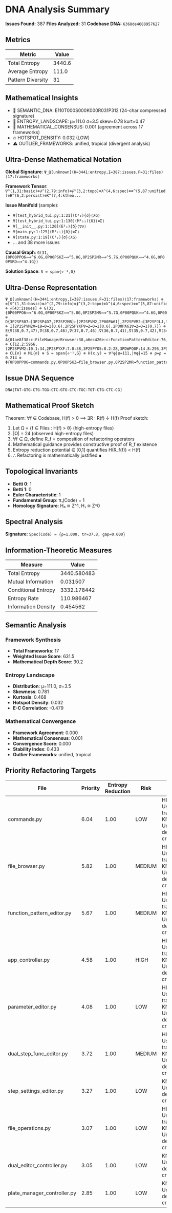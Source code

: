 # DNA Analysis Summary

**Issues Found:** 387
**Files Analyzed:** 31
**Codebase DNA:** `6368de4688957627`

## Metrics

| Metric | Value |
|--------|-------|
| Total Entropy | 3440.6 |
| Average Entropy | 111.0 |
| Pattern Diversity | 31 |

## Mathematical Insights

- 🧬 SEMANTIC_DNA: E110T000S000K000R031P312 (24-char compressed signature)
- 🌄 ENTROPY_LANDSCAPE: μ=111.0 σ=3.5 skew=0.78 kurt=0.47
- 🔬 MATHEMATICAL_CONSENSUS: 0.001 (agreement across 17 frameworks)
- 🔥 HOTSPOT_DENSITY: 0.032 (LOW)
- ⚠️  OUTLIER_FRAMEWORKS: unified, tropical (divergent analysis)

## Ultra-Dense Mathematical Notation

**Global Signature**: `Ψ_Ω[unknown](H=3441:entropy,I=387:issues,F=31:files)⟨17:frameworks⟩`

**Framework Tensor**: `∇^(1,31:basic)⊗∂^(2,79:info)⊗∮^(3,2:topo)⊗λ^(4,6:spec)⊗⊗^(5,87:unified)⊗H^(6,2:persist)⊗K^(7,4:ktheo...`

**Issue Manifold** (sample):
- `Ψ[test_hybrid_tui.py:1:21](C³₂){σ}⟨λG⟩`
- `Ψ[test_hybrid_tui.py:1:130](M²₁₂){δ}⟨⊗Σ⟩`
- `Ψ[__init__.py:1:120](E³₁){δ}⟨∇∂⟩`
- `Ψ[main.py:1:125](M²₁₂){δ}⟨⊗Σ⟩`
- `Ψ[state.py:1:19](C³₂){σ}⟨λG⟩`
- ... and 38 more issues

**Causal Graph**: `G(31,{0P00PPO6⟹^6.0G,0P00PSKZ⟹^5.8G,0P2SP2MR⟹^5.7G,0P00PQUK⟹^4.6G,0P00PSRD⟹^4.1G})`

**Solution Space**: `S = span{⟡⁻¹,G}`

## Ultra-Dense Representation

```
Ψ_Ω[unknown](H=3441:entropy,I=387:issues,F=31:files)⟨17:frameworks⟩ ⊗ ⊗[∇^(1,31:basic)⊗∂^(2,79:info)⊗∮^(3,2:topo)⊗λ^(4,6:spec)⊗⊗^(5,87:unified)⊗H^(6,2:persist)⊗K^(7,4:ktheory)⊗∞^(8,6:ultimate)⊗⟂^(9,1:percol)⊗Ω^(10,21:random)⊗G^(11,0:gauge)⊗S^(12,10:spin)⊗⟡^(13,0:knot)⊗M^(14,11:matroid)⊗C^(15,16:category)⊗T^(16,87:tropical)⊗Σ^(17,24:advanced)] ⊗ ∮[43:issues] ⊗ G(31,{0P00PPO6⟹^6.0G,0P00PSKZ⟹^5.8G,0P2SP2MR⟹^5.7G,0P00PQUK⟹^4.6G,0P00PSRD⟹^4.1G}) ⊗ D{3P2SP307→[3P2SP4D7,2P2SP2MB]←[2P2SPVM2,2P00PA61],2P2SPVM2→[3P2SPJLJ,3P2SPIFD]←∅,3P2SP4D7→∅←[3PDWPQ0F,3P2SP4D3]} ⊗ I{2P2SPVM2∇→19→0→1(0.6),2P2SPYXF∇→2→0→1(0.6),2P00PA61∇→2→0→1(0.7)} ⊗ E{∇(38,0.7,47),∇(38,0.7,46),∇(37,0.7,46),∇(36,0.7,41),∇(35,0.7,42),∇(34,0.7,38),∇(34,0.7,37),∇(34,0.7,37),⟡(34,0.7,34),∇(34,0.7,36),∇(34,0.7,35),∇(33,0.7,35),⟡(32,0.7,33),⟡(32,0.7,32),⟡(32,0.7,33),⟡(32,0.7,29),⟡(31,0.7,32),⟡(31,0.7,29),⟡(31,0.7,31),⟡(31,0.7,27),⟡(31,0.7,27),⟡(30,0.7,25),⟡(29,0.7,23),⟡(27,0.7,15),⟡(25,0.7,12),⟡(21,0.7,0),⟡(20,0.7,0),⟡(20,0.7,0),⟡(20,0.7,0),⟡(19,0.7,0),⟡(19,0.7,0)} ⊗ A{01ae8f38:c:FileManagerBrowser:38,a6ec426e:c:FunctionPatternEditor:76,1cfb6253:c:ParameterEditor:29,44510dc5:c:AppController:38,69f1fb3a:c:DualStepFuncEditor:48,35d5acad:c:StepSettingsEditor:31,87d2e01c:c:DualEditorController:28,92c84ce1:c:StepListView:22,10489eb5:c:PlateListView:22,fd455083:c:PlateManagerController:28} ⊗ C{12.2:5966,[2P2SPVM2:10.1:34,2P2SPYXF:7.0:38,3P2SPYO5:8.2:28,3PDWPQ0F:14.8:295,3PDWPCYH:13.0:227,2P00PA61:9.1:101,2P2SPM6I:4.7:76,3P2SPBTE:7.0:44,3P2SPCXR:11.0:151,3P2SPVLC:12.8:145,3PDWPI2I:11.4:149,3P2SPAG0:14.5:8,3P2SPJLJ:12.8:460,3P2SPHHT:13.2:129,3P2SPBC3:10.0:9,3P2SP9BY:12.2:172,3P2SPPLX:11.2:183,3P2SP1Z6:14.1:167,3P2SP307:11.6:538,3P2SPFA4:12.7:434,2P2SP79D:9.8:177,3P2SP4D3:12.3:222,3P2SPIFD:11.1:285,3P2SP4D7:16.0:53,3P2SP3OB:11.7:393,3P2SP692:10.3:136,3P2SPEAQ:11.8:147,3P2SPKTZ:11.1:300,3P2SPKML:14.7:167,2P2SP2MB:15.3:496,2P2SPZEM:11.6:191]} ⊗ CL{∅} ⊗ ML{∅} ⊗ S = span{⟡⁻¹,G} ⊗ H(x,y) = ∇²φ|φ=111,|∇φ|=15 ⊗ ρ=ρ = 0.214 ⊗ Φ{0P00PPO6→commands.py,0P00PSKZ→file_browser.py,0P2SP2MR→function_pattern_editor.py}
```

## Issue DNA Sequence

```
DNA[TAT-GTG-CTG-TGG-CTC-GTG-CTC-TGC-TGT-CTG-CTC-CG]
```

## Mathematical Proof Sketch

Theorem: ∀f ∈ Codebase, H(f) > θ ⟹ ∃R : R(f) ↓ H(f)
Proof sketch:
1. Let Ω = {f ∈ Files : H(f) > θ} (high-entropy files)
2. |Ω| = 24 (observed high-entropy files)
3. ∀f ∈ Ω, define R_f = composition of refactoring operators
4. Mathematical guidance provides constructive proof of R_f existence
5. Entropy reduction potential ∈ [0,1] quantifies H(R_f(f)) < H(f)
6. ∴ Refactoring is mathematically justified ∎

## Topological Invariants

- **Betti 0**: 1
- **Betti 1**: 0
- **Euler Characteristic**: 1
- **Fundamental Group**: π₁(Code) = 1
- **Homology Signature**: H₀ ≅ Z^1, H₁ ≅ Z^0

## Spectral Analysis

**Signature**: `Spec(Code) = {ρ=1.000, tr=37.8, gap=0.000}`

## Information-Theoretic Measures

| Measure | Value |
|---------|-------|
| Total Entropy | 3440.580483 |
| Mutual Information | 0.031507 |
| Conditional Entropy | 3332.178442 |
| Entropy Rate | 110.986467 |
| Information Density | 0.454562 |

## Semantic Analysis

### Framework Synthesis
- **Total Frameworks**: 17
- **Weighted Issue Score**: 631.5
- **Mathematical Depth Score**: 30.2

### Entropy Landscape
- **Distribution**: μ=111.0, σ=3.5
- **Skewness**: 0.781
- **Kurtosis**: 0.468
- **Hotspot Density**: 0.032
- **E-C Correlation**: -0.479

### Mathematical Convergence
- **Framework Agreement**: 0.000
- **Mathematical Consensus**: 0.001
- **Convergence Score**: 0.000
- **Stability Index**: 0.433
- **Outlier Frameworks**: unified, tropical

## Priority Refactoring Targets

| File | Priority | Entropy Reduction | Risk | Guidance |
|------|----------|-------------------|------|----------|
| commands.py | 6.04 | 1.00 | LOW | HIGH_COMPLEXITY: Use gauge theory transformations, KNOT_THEORY: Untangle dependency crossings |
| file_browser.py | 5.82 | 1.00 | MEDIUM | HIGH_COMPLEXITY: Use gauge theory transformations, KNOT_THEORY: Untangle dependency crossings |
| function_pattern_editor.py | 5.67 | 1.00 | MEDIUM | HIGH_COMPLEXITY: Use gauge theory transformations, KNOT_THEORY: Untangle dependency crossings |
| app_controller.py | 4.58 | 1.00 | HIGH | HIGH_COMPLEXITY: Use gauge theory transformations, KNOT_THEORY: Untangle dependency crossings |
| parameter_editor.py | 4.08 | 1.00 | LOW | HIGH_COMPLEXITY: Use gauge theory transformations, KNOT_THEORY: Untangle dependency crossings |
| dual_step_func_editor.py | 3.72 | 1.00 | MEDIUM | HIGH_COMPLEXITY: Use gauge theory transformations, KNOT_THEORY: Untangle dependency crossings |
| step_settings_editor.py | 3.27 | 1.00 | LOW | KNOT_THEORY: Untangle dependency crossings |
| file_operations.py | 3.07 | 1.00 | LOW | HIGH_COMPLEXITY: Use gauge theory transformations, KNOT_THEORY: Untangle dependency crossings |
| dual_editor_controller.py | 3.05 | 1.00 | LOW | KNOT_THEORY: Untangle dependency crossings |
| plate_manager_controller.py | 2.85 | 1.00 | LOW | KNOT_THEORY: Untangle dependency crossings |
